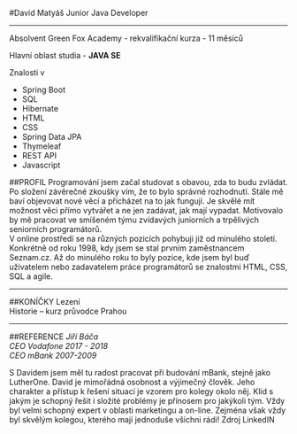 #David Matyáš 
Junior Java Developer
<hr>
Absolvent Green Fox Academy - rekvalifikační kurza - 11 měsíců<br/>

Hlavní oblast studia - **JAVA SE** <br/>

Znalosti v<br/>
<ul>
<li>Spring Boot</li>
<li>SQL</li>
<li>Hibernate</li>
<li>HTML </li>
<li>CSS</li>
<li>Spring Data JPA</li>
<li>Thymeleaf</li>
<li>REST API</li>
<li>Javascript</li>
</ul>


##PROFIL
Programování jsem začal studovat
s obavou, zda to budu zvládat. Po složení
závěrečné zkoušky vím, že to bylo správné
rozhodnutí. Stále mě baví objevovat nové
věcí a přicházet na to jak fungují. Je skvělé
mít možnost věci přímo vytvářet a ne jen
zadávat, jak mají vypadat. Motivovalo by
mě pracovat ve smíšeném týmu zvídavých
juniorních a trpělivých seniorních
programátorů.<br/>
V online prostředí se na různých pozicích
pohybuji již od minulého století. Konkrétně
od roku 1998, kdy jsem se stal prvním
zaměstnancem Seznam.cz. Až do
minulého roku to byly pozice, kde jsem byl
buď uživatelem nebo zadavatelem práce
programátorů se znalostmi HTML, CSS, SQL
a agile.
<hr/>

##KONÍČKY
Lezení<br/>
Historie – kurz průvodce Prahou
<hr>

##REFERENCE
_Jiří Báča <br/>CEO Vodafone 2017 - 2018<br/>
CEO mBank 2007-2009_<br/>

S Davidem jsem měl tu radost pracovat při
budování mBank, stejně jako LutherOne. David
je mimořádná osobnost a výjimečný člověk.
Jeho charakter a přístup k řešení situací je
vzorem pro kolegy okolo něj. Klid s jakým je
schopný řešit i složité problémy je přínosem pro
jakýkoli tým. Vždy byl velmi schopný expert v
oblasti marketingu a on-line. Zejména však vždy
byl skvělým kolegou, kterého mají jednoduše
všichni rádi! Zdroj LinkedIN